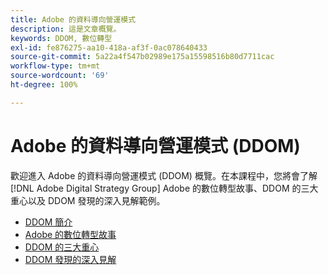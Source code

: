 ```yaml
---
title: Adobe 的資料導向營運模式
description: 這是文章概覽。
keywords: DDOM, 數位轉型
exl-id: fe876275-aa10-418a-af3f-0ac078640433
source-git-commit: 5a22a4f547b02989e175a15598516b80d7711cac
workflow-type: tm+mt
source-wordcount: '69'
ht-degree: 100%

---
```


# Adobe 的資料導向營運模式 (DDOM)

歡迎進入 Adobe 的資料導向營運模式 (DDOM) 概覽。在本課程中，您將會了解[!DNL Adobe Digital Strategy Group] Adobe 的數位轉型故事、DDOM 的三大重心以及 DDOM 發現的深入見解範例。

* [DDOM 簡介](ddom-introduction.md)
* [Adobe 的數位轉型故事](transformation-story.md)
* [DDOM 的三大重心](ddom-components.md)
* [DDOM 發現的深入見解](ddom-insights.md)

<!--
This is the landing page of the user guide. It should be the first list item in the TOC.md file.

See other user landing pages to get ideas.
-->
